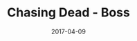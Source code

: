 ---
layout: post
title: Chasing Dead - Boss
name: chasing_dead_boss
date: 2017-04-09
img: BossTab.png
alt: image-alt
description: "2020 Venture"
image_items: [
    {
        title: chasing dead - boss,
        img: 1.jpg,
        description: ""
    },
    {
        img: 2.jpg,
        description: ""
    },
    {
        img: 3.jpg,
        description: ""
    },
    {
        img: 4.jpg,
        description: ""
    },
    {
        img: 5.jpg,
        description: ""
    },
    {
        img: Chasing Dead Screen Shot1.jpg,
        description: ""
    },
    {
        img: 6.jpg,
        description: ""
    },
    {
        img: 7.jpg,
        description: ""
    },
    {
        img: 8.jpg,
        description: ""
    },
    
]
---